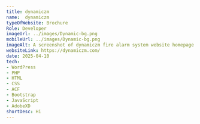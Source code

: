```yaml
---
title: dynamiczm
name:  dynamiczm
typeOfWebsite: Brochure
Role: Developer
imageUrl: ../images/Dynamic-bg.png
mobileUrl: ../images/Dynamic-bg.png
imageAlt: A screenshot of dynamiczm fire alarm system website homepage
websiteLink: https://dynamiczm.com/
date: 2025-04-10
tech:
- WordPress
- PHP
- HTML
- CSS
- ACF
- Bootstrap
- JavaScript
- AdobeXD
shortDesc: Hi 
---
```


